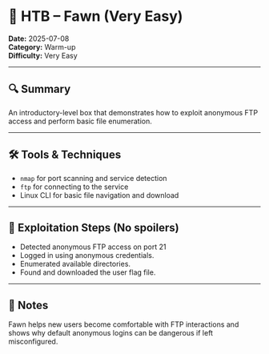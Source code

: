 # 🦌 HTB – Fawn (Very Easy)

**Date:** 2025-07-08  
**Category:** Warm-up  
**Difficulty:** Very Easy  

---

## 🔍 Summary 
An introductory-level box that demonstrates how to exploit anonymous FTP access and perform basic file enumeration.

---

## 🛠 Tools & Techniques 
- `nmap` for port scanning and service detection
- `ftp` for connecting to the service
- Linux CLI for basic file navigation and download

---

## 🧠 Exploitation Steps (No spoilers) 
- Detected anonymous FTP access on port 21
- Logged in using anonymous credentials.
- Enumerated available directories.
- Found and downloaded the user flag file.

---

## 💭 Notes 
Fawn helps new users become comfortable with FTP interactions and shows why default anonymous logins can be dangerous if left misconfigured.
